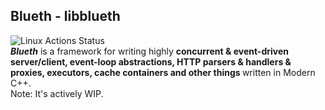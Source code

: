## Blueth - libblueth
![Linux Actions Status](https://github.com/harsathAI/Blueth/workflows/Linux/badge.svg) <br>
<b><i>Blueth</i></b> is a framework for writing highly <b> concurrent & event-driven server/client, event-loop abstractions, HTTP parsers & handlers & proxies, executors, cache containers and other things </b> written in Modern C++. <br> Note: It's actively WIP.
